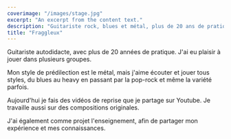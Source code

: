 ```yaml
---
coverimage: "/images/stage.jpg"
excerpt: "An excerpt from the content text."
description: "Guitariste rock, blues et métal, plus de 20 ans de pratique"
title: "Fraggleux"
---
```


Guitariste autodidacte, avec plus de 20 années de pratique. J'ai eu plaisir à jouer dans plusieurs groupes.

Mon style de prédilection est le métal, mais j'aime écouter et jouer tous styles, du blues au heavy en passant par la pop-rock et même la variété parfois.

Aujourd'hui je fais des vidéos de reprise que je partage sur Youtube.
Je travaille aussi sur des compositions originales.

J'ai également comme projet l'enseignement, afin de partager mon expérience et mes connaissances.